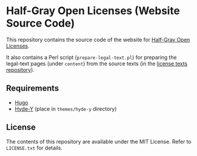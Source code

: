 # Half-Gray Open Licenses (Website Source Code)

This repository contains the source code of the website for [Half-Gray Open Licenses](https://halfgray.xyz/licenses).

It also contains a Perl script (`prepare-legal-text.pl`) for preparing the legal-text pages (under `content`) from the source texts (in the [license texts repository](https://github.com/hgol/license-texts)).

## Requirements

* [Hugo](https://gohugo.io/)
* [Hyde-Y](https://themes.gohugo.io/hyde-y) (place in `themes/hyde-y` directory)

## License

The contents of this repository are available under the MIT License. Refer to `LICENSE.txt` for details.